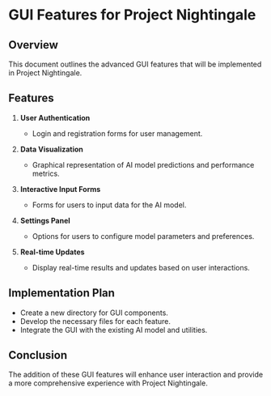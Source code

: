 # GUI Features for Project Nightingale

## Overview
This document outlines the advanced GUI features that will be implemented in Project Nightingale.

## Features
1. **User Authentication**
   - Login and registration forms for user management.

2. **Data Visualization**
   - Graphical representation of AI model predictions and performance metrics.

3. **Interactive Input Forms**
   - Forms for users to input data for the AI model.

4. **Settings Panel**
   - Options for users to configure model parameters and preferences.

5. **Real-time Updates**
   - Display real-time results and updates based on user interactions.

## Implementation Plan
- Create a new directory for GUI components.
- Develop the necessary files for each feature.
- Integrate the GUI with the existing AI model and utilities.

## Conclusion
The addition of these GUI features will enhance user interaction and provide a more comprehensive experience with Project Nightingale.
